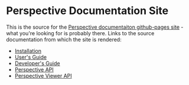 # Perspective Documentation Site

This is the source for the [Perspective documentaiton github-pages site](https://perspective.finos.org/) - 
what you're looking for is probably there.  Links to the source documentation
from which the site is rendered:

* [Installation](https://github.com/finos/perspective/blob/master/docs/md/installation.md)
* [User's Guide](https://github.com/finos/perspective/blob/master/docs/md/usage.md)
* [Developer's Guide](https://github.com/finos/perspective/blob/master/docs/md/development.md)
* [Perspective API](https://github.com/finos/perspective/blob/master/packages/perspective/README.md)
* [Perspective Viewer API](https://github.com/finos/perspective/blob/master/packages/perspective-viewer/README.md)
